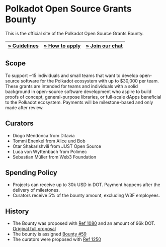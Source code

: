 # Polkadot Open Source Grants Bounty

This is the official site of the Polkadot Open Source Grants Bounty.

| [» Guidelines](https://github.com/PolkadotOpenSourceGrants/apply#guidelines) | [» How to apply](https://github.com/PolkadotOpenSourceGrants/apply#process) | [» Join our chat](https://matrix.to/#/#OSDGP:matrix.org) |
| --- | --- | --- |

## Scope
To support ~15 individuals and small teams that want to develop open-source software for the Polkadot ecosystem with up to $30,000 per team. These grants are intended for teams and individuals with a solid background in open-source software development who aspire to build proofs of concept, general-purpose libraries, or full-scale dApps beneficial to the Polkadot ecosystem. Payments will be milestone-based and only made after review.

## Curators
- Diogo Mendonca from Ditavia
- Tommi Enenkel from Alice und Bob
- Otar Shakarishvili from JUST Open Source
- Luca von Wyttenbach from Polimec
- Sebastian Müller from Web3 Foundation

## Spending Policy
- Projects can receive up to 30k USD in DOT. Payment happens after the delivery of milestones.
- Curators receive 5% of the bounty amount, excluding W3F employees.

## History
- The Bounty was proposed with [Ref 1080](https://polkadot.subsquare.io/referenda/1080) and an amount of 96k DOT. [Original full proposal](https://docs.google.com/document/d/15Q5qvdZOBbl1_U2JxEfVyUGeTfEVxj2hRY7_m85_l2w/edit?tab=t.0)
- The bounty is assigned [Bounty #59](https://polkadot.subsquare.io/treasury/bounties/59)
- The curators were proposed with [Ref 1250](https://polkadot.subsquare.io/referenda/1250)
